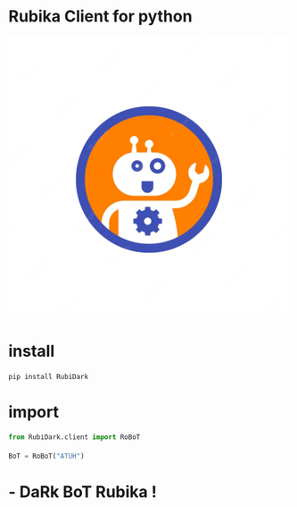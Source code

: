 # Rubika Client for python

<div align="center">

![icon](https://github.com/aQamohamadDark/RubiDark/blob/main/icon.jpg)
</div>

# install 

```pip install RubiDark```

#  import

```python 
from RubiDark.client import RoBoT

BoT = RoBoT("ATUH")
```

# - DaRk BoT Rubika !
